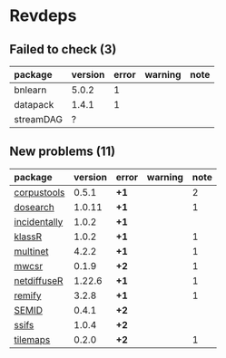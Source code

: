 # Revdeps

## Failed to check (3)

|package   |version |error |warning |note |
|:---------|:-------|:-----|:-------|:----|
|bnlearn   |5.0.2   |1     |        |     |
|datapack  |1.4.1   |1     |        |     |
|streamDAG |?       |      |        |     |

## New problems (11)

|package      |version |error  |warning |note |
|:------------|:-------|:------|:-------|:----|
|[corpustools](problems.md#corpustools)|0.5.1   |__+1__ |        |2    |
|[dosearch](problems.md#dosearch)|1.0.11  |__+1__ |        |1    |
|[incidentally](problems.md#incidentally)|1.0.2   |__+1__ |        |     |
|[klassR](problems.md#klassr)|1.0.2   |__+1__ |        |1    |
|[multinet](problems.md#multinet)|4.2.2   |__+1__ |        |1    |
|[mwcsr](problems.md#mwcsr)|0.1.9   |__+2__ |        |1    |
|[netdiffuseR](problems.md#netdiffuser)|1.22.6  |__+1__ |        |1    |
|[remify](problems.md#remify)|3.2.8   |__+1__ |        |1    |
|[SEMID](problems.md#semid)|0.4.1   |__+2__ |        |     |
|[ssifs](problems.md#ssifs)|1.0.4   |__+2__ |        |     |
|[tilemaps](problems.md#tilemaps)|0.2.0   |__+2__ |        |1    |

